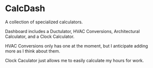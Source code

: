 # CalcDash
A collection of specialized calculators.

Dashboard includes a Ductulator, HVAC Conversions, Architectural Calculator, and a Clock Calculator.

HVAC Conversions only has one at the moment, but I anticipate adding more as I think about them.

Clock Caculator just allows me to easily calculate my hours for work.
